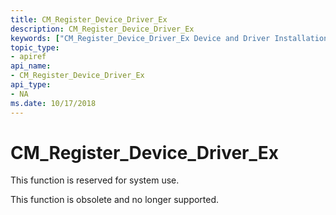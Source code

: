 ```yaml
---
title: CM_Register_Device_Driver_Ex
description: CM_Register_Device_Driver_Ex
keywords: ["CM_Register_Device_Driver_Ex Device and Driver Installation"]
topic_type:
- apiref
api_name:
- CM_Register_Device_Driver_Ex
api_type:
- NA
ms.date: 10/17/2018
---
```


# CM_Register_Device_Driver_Ex

This function is reserved for system use.

This function is obsolete and no longer supported.
